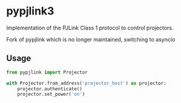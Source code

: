 # pypjlink3

Implementation of the PJLink Class 1 protocol to control projectors.

Fork of pypjlink which is no longer maintained, switching to asyncio

## Usage
```python
from pypjlink import Projector

with Projector.from_address('projector_host') as projector:
    projector.authenticate()
    projector.set_power('on')
```
